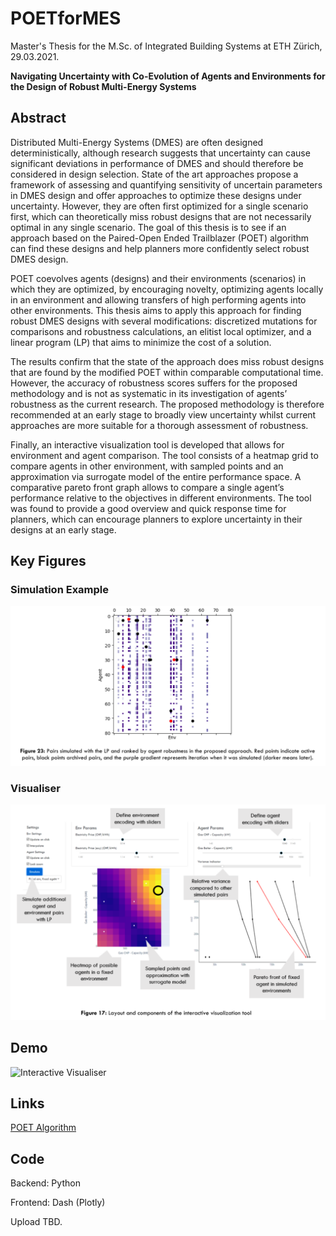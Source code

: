 # POETforMES

Master's Thesis for the M.Sc. of Integrated Building Systems at ETH Zürich, 29.03.2021.

**Navigating Uncertainty with Co-Evolution of Agents and Environments for the Design of Robust Multi-Energy Systems**

## Abstract

Distributed Multi-Energy Systems (DMES) are often designed deterministically, although research suggests that uncertainty can cause significant deviations in performance of DMES and should therefore be considered in design selection. State of the art approaches propose a framework of assessing and quantifying sensitivity of uncertain parameters in DMES design and offer approaches to optimize these designs under uncertainty. However, they are often first optimized for a single scenario first, which can theoretically miss robust designs that are not necessarily optimal in any single scenario. The goal of this thesis is to see if an approach based on the Paired-Open Ended Trailblazer (POET) algorithm can find these designs and help planners more confidently select robust DMES design.

POET coevolves agents (designs) and their environments (scenarios) in which they are optimized, by encouraging novelty, optimizing agents locally in an environment and allowing transfers of high performing agents into other environments. This thesis aims to apply this approach for finding robust DMES designs with several modifications: discretized mutations for comparisons and robustness calculations, an elitist local optimizer, and a linear program (LP) that aims to minimize the cost of a solution.

The results confirm that the state of the approach does miss robust designs that are found by the modified POET within comparable computational time. However, the accuracy of robustness scores suffers for the proposed methodology and is not as systematic in its investigation of agents’ robustness as the current research. The proposed methodology is therefore recommended at an early stage to broadly view uncertainty whilst current approaches are more suitable for a thorough assessment of robustness.

Finally, an interactive visualization tool is developed that allows for environment and agent comparison. The tool consists of a heatmap grid to compare agents in other environment, with sampled points and an approximation via surrogate model of the entire performance space. A comparative pareto front graph allows to compare a single agent’s performance relative to the objectives in different environments. The tool was found to provide a good overview and quick response time for planners, which can encourage planners to explore uncertainty in their designs at an early stage.

## Key Figures

### Simulation Example

![Results](resources/demo_results.png)

### Visualiser

![Visualiser](resources/demo_visconcept.png)

## Demo

![Interactive Visualiser](resources/Interactive%20Visualiser%20Demo.gif)

## Links

[POET Algorithm](https://eng.uber.com/poet-open-ended-deep-learning/)

## Code

Backend: Python

Frontend: Dash (Plotly)

Upload TBD.
